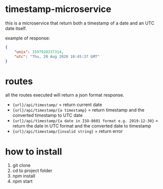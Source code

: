 # timestamp-microservice
this is a microservice that return both a timestamp of a date and an UTC date itself.

example of response:
```json
{
    "unix": 1597920337314,
    "utc": "Thu, 20 Aug 2020 10:45:37 GMT"
}
```

# routes
all the routes executed will return a json format response.
- `{url}/api/timestamp/` = return current date
- `{url}/api/timestamp/{a timestamp}` = return timestamp and the converted timestamp to UTC date
- `{url}/api/timestamp/{a date in ISO-8601 format e.g. 2019-12-30}` = return the date in UTC format and the converted date to timestamp
- `{url}/api/timestamp/{invalid string}` = return error 

# how to install
1. git clone
2. cd to project folder
3. npm install
4. npm start